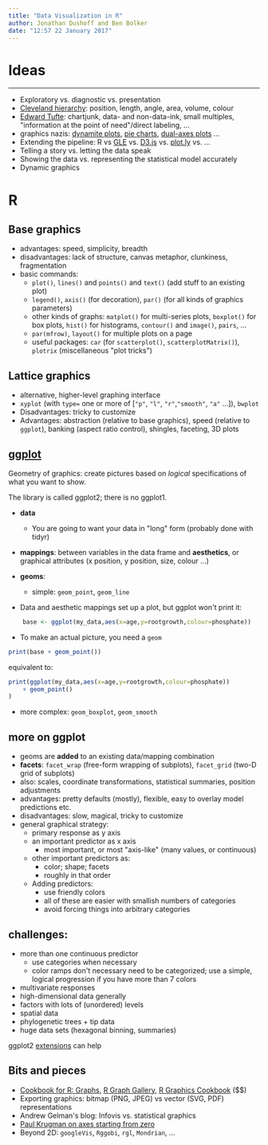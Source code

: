 ```yaml
---
title: "Data Visualization in R"
author: Jonathan Dushoff and Ben Bolker
date: "12:57 22 January 2017"
---
```


# Ideas

***

- Exploratory vs. diagnostic vs. presentation
- [Cleveland hierarchy](http://sfew.websitetoolbox.com/post/clevelands-graphical-features-hierarchy-4598555): position, length, angle, area, volume, colour
- [Edward Tufte](http://en.wikipedia.org/wiki/Edward_tufte): chartjunk, data- and non-data-ink, small multiples, "information at the point of need"/direct labeling, ...
- graphics nazis: [dynamite plots](http://emdbolker.wikidot.com/blog:dynamite), [pie charts](http://www.qualia.hr/pie-chart-controversy/), [dual-axes plots](http://www.perceptualedge.com/articles/visual_business_intelligence/dual-scaled_axes.pdf) ... 
-   Extending the pipeline: R vs [GLE](http://glx.sourceforge.net/) vs. [D3.js](https://d3js.org/) vs. [plot.ly](https://plot.ly/) vs. ...
-   Telling a story vs. letting the data speak
-   Showing the data vs. representing the statistical model accurately
-   Dynamic graphics

# R

## Base graphics

-   advantages: speed, simplicity, breadth
-   disadvantages: lack of structure, canvas metaphor, clunkiness, fragmentation
-   basic commands:
	-   `plot()`, `lines()` and `points()` and `text()` (add stuff to an existing plot)
	-   `legend()`, `axis()` (for decoration), `par()` (for all kinds of graphics parameters)
	-   other kinds of graphs: `matplot()` for multi-series plots, `boxplot()` for box plots, `hist()` for histograms, `contour()` and `image()`, `pairs`, ...
	-   `par(mfrow)`, `layout()` for multiple plots on a page
	-   useful packages: `car` (for `scatterplot()`, `scatterplotMatrix()`), `plotrix` (miscellaneous "plot tricks")

## Lattice graphics

- alternative, higher-level graphing interface
- `xyplot` (with `type=` one or more of \[`"p"`, `"l"`, `"r"`,`"smooth"`, `"a"` ...\]), `bwplot`
-   Disadvantages: tricky to customize
-   Advantages: abstraction (relative to base graphics), speed (relative to `ggplot`), banking (aspect ratio control), shingles, faceting, 3D plots

## [ggplot](http://ggplot2.org)

Geometry of graphics: create pictures based on _logical_ specifications of what you want to show.

The library is called ggplot2; there is no ggplot1.

-   **data**
	* You are going to want your data in "long" form (probably done with tidyr)
-   **mappings**: between variables in the data frame and **aesthetics**, or graphical attributes
(x position, y position, size, colour ...)
-   **geoms**:
	- simple: `geom_point`, `geom_line`

-   Data and aesthetic mappings set up a plot, but ggplot won't print it:
```r 
	base <- ggplot(my_data,aes(x=age,y=rootgrowth,colour=phosphate))
```

- To make an actual picture, you need a `geom`

```r
print(base + geom_point())
```

equivalent to:

```r
print(ggplot(my_data,aes(x=age,y=rootgrowth,colour=phosphate))
	+ geom_point()
)
```

- more complex: `geom_boxplot`, `geom_smooth`

## more on ggplot

- geoms are **added** to an existing data/mapping combination
- **facets**: `facet_wrap` (free-form wrapping of subplots), `facet_grid` (two-D grid of subplots)
- also: scales, coordinate transformations, statistical summaries, position adjustments
- advantages: pretty defaults (mostly), flexible, easy to overlay model predictions etc.
- disadvantages: slow, magical, tricky to customize
- general graphical strategy:
	- primary response as y axis
	- an important predictor as x axis
		- most important, or most "axis-like" (many values, or continuous)
	- other important predictors as:
		- color; shape; facets
		- roughly in that order
	- Adding predictors:
		- use friendly colors
		- all of these are easier with smallish numbers of categories
		- avoid forcing things into arbitrary categories
	
## challenges:

* more than one continuous predictor
	* use categories when necessary
	* color ramps don't necessary need to be categorized; use a simple, logical progression if you have more than 7 colors
* multivariate responses
* high-dimensional data generally
* factors with lots of (unordered) levels
* spatial data
* phylogenetic trees + tip data
* huge data sets (hexagonal binning, summaries)

ggplot2 [extensions](https://www.ggplot2-exts.org) can help

## Bits and pieces

- [Cookbook for R: Graphs](http://wiki.stdout.org/rcookbook/Graphs/), [R Graph Gallery](http://gallery.r-enthusiasts.com/), [R Graphics Cookbook](http://shop.oreilly.com/product/0636920023135.do) ($$)
- Exporting graphics: bitmap (PNG, JPEG) vs vector (SVG, PDF) representations
- Andrew Gelman's blog: Infovis vs. statistical graphics
-   [Paul Krugman on axes starting from zero](http://krugman.blogs.nytimes.com/2011/09/14/axes-of-evil/)
- Beyond 2D: `googleVis`, `Rggobi`, `rgl`, `Mondrian`, ...

